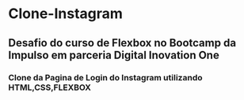 # Clone-Instagram
## Desafio do curso de Flexbox no Bootcamp da Impulso em parceria Digital Inovation One
### Clone da Pagina de Login do Instagram utilizando HTML,CSS,FLEXBOX 
